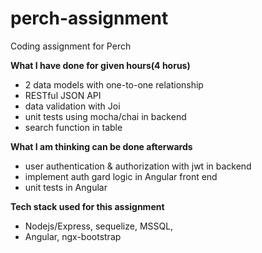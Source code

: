 # perch-assignment
Coding assignment for Perch

**What I have done for given hours(4 horus)**
- 2 data models with one-to-one relationship
- RESTful JSON API
- data validation with Joi
- unit tests using mocha/chai in backend
- search function in table

**What I am thinking can be done afterwards**
- user authentication & authorization with jwt in backend
- implement auth gard logic in Angular front end
- unit tests in Angular

**Tech stack used for this assignment**
- Nodejs/Express, sequelize, MSSQL,
- Angular, ngx-bootstrap
